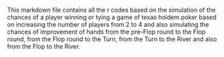 This markdown file contains all the r codes based on the simulation of the chances of a player winning or tying a game of texas holdem poker based on increasing the number of players from 2 to 4 and also simulating the chances of improvement of hands from the pre-Flop round to the Flop round, from the Flop round to the Turn, from the Turn to the River and also from the Flop to the River.
